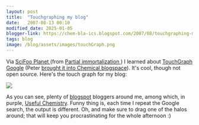 ```yaml
---
layout: post
title:  "Touchgraphing my blog"
date:   2007-08-13 00:10
modified_date: 2025-01-05
blogger-link: https://chem-bla-ics.blogspot.com/2007/08/touchgraphing-my-blog.html
tags: blog
image: /blog/assets/images/touchGraph.png
---
```


Via [SciFoo Planet <i class="fa-solid fa-box-archive fa-xs"></i>](https://web.archive.org/web/20071101070909/http://www.lexical.org.uk/planetscifoo/)
(from [Partial immortalization <i class="fa-solid fa-box-archive fa-xs"></i>](https://pimm.wordpress.com/2007/08/11/scifoo-links-visualized-by-touchgraph-google-browser/))
I learned about [TouchGraph Google](http://www.touchgraph.com/TGGoogleBrowser.html) (Peter
[brought it into Chemical blogspace](http://wwmm.ch.cam.ac.uk/blogs/murrayrust/?p=496)).
It's cool, though not open source. Here's the touch graph for my blog:

![](/blog/assets/images/touchGraph.png)

As you can see, plenty of [blogspot](https://www.blogspot.com) bloggers around me, among which,
in purple, [Useful Chemistry](http://usefulchem.blogspot.com/). Funny thing is, each time I
repeat the Google search, the output is different. Oh, and make sure to drag one of the halos
around; that will keep you procrastinating for the whole afternoon :)
